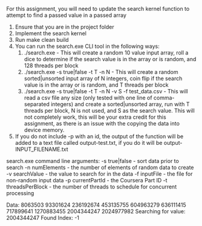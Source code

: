 For this assignment, you will need to update the search kernel function to attempt to find a passed value in a passed array

1. Ensure that you are in the project folder
2. Implement the search kernel
3. Run make clean build
4. You can run the search.exe CLI tool in the following ways:
   1. ./search.exe - This will create a random 10 value input array, roll a dice to determine if the search value is in the array or is random, and 128 threads per block
   2. ./search.exe -s true|false -t T -n N - This will create a random sorted|unsorted input array of N integers, coin flip if the search value is in the array or is random, and T threads per block
   3. ./search.exe -s true|false -t T -n N -v S -f test_data.csv - This will read a csv file any size (only tested with one line of comma-separated integers) and create a sorted|unsorted array, run with T threads per block, N is not used, and S as the search value. This will not completely work, this will be your extra credit for this assignment, as there is an issue with the copying the data into device memory.
5. If you do not include -p with an id, the output of the function will be added to a text file called output-test.txt, if you do it will be output-INPUT_FILENAME.txt

search.exe command line arguments:
   -s true|false - sort data prior to search
   -n numElements - the number of elements of random data to create
   -v searchValue - the value to search for in the data
   -f inputFile - the file for non-random input data
   -p currentPartId - the Coursera Part ID
   -t threadsPerBlock - the number of threads to schedule for concurrent processing


Data: 8063503 93301624 236192674 453135755 604963279 636111415 717899641 1270883455 2004344247 2024977982 
Searching for value: 2004344247 
Found Index: -1
